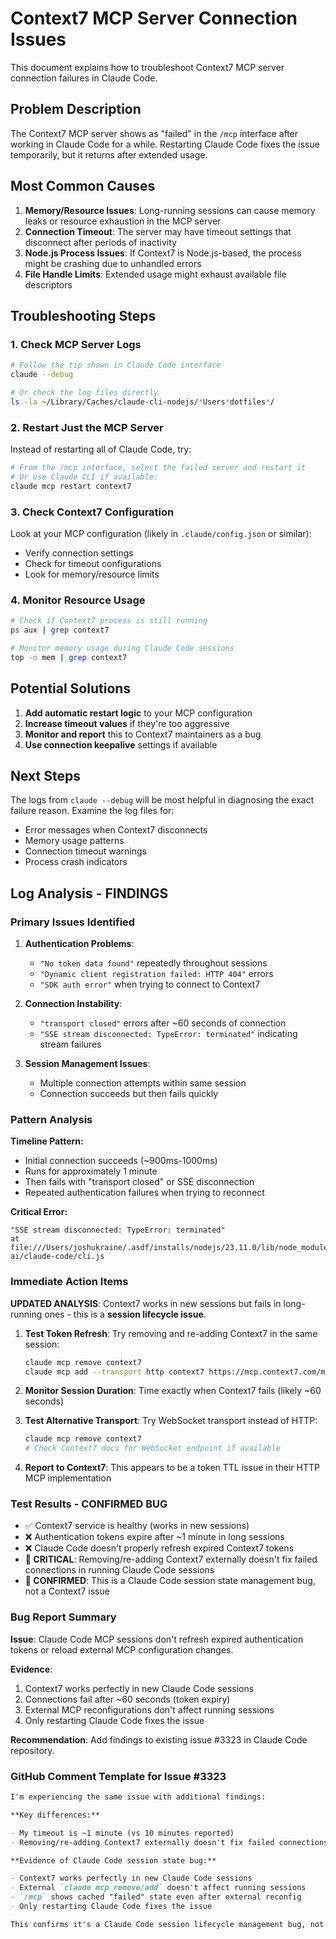 # Context7 MCP Server Connection Issues

This document explains how to troubleshoot Context7 MCP server connection failures in Claude Code.

## Problem Description

The Context7 MCP server shows as "failed" in the `/mcp` interface after working in Claude Code for a while. Restarting Claude Code fixes the issue temporarily, but it returns after extended usage.

## Most Common Causes

1. **Memory/Resource Issues**: Long-running sessions can cause memory leaks or resource exhaustion in the MCP server
2. **Connection Timeout**: The server may have timeout settings that disconnect after periods of inactivity
3. **Node.js Process Issues**: If Context7 is Node.js-based, the process might be crashing due to unhandled errors
4. **File Handle Limits**: Extended usage might exhaust available file descriptors

## Troubleshooting Steps

### 1. Check MCP Server Logs

```bash
# Follow the tip shown in Claude Code interface
claude --debug

# Or check the log files directly
ls -la ~/Library/Caches/claude-cli-nodejs/*Users*dotfiles*/
```

### 2. Restart Just the MCP Server

Instead of restarting all of Claude Code, try:

```bash
# From the /mcp interface, select the failed server and restart it
# Or use Claude CLI if available:
claude mcp restart context7
```

### 3. Check Context7 Configuration

Look at your MCP configuration (likely in `.claude/config.json` or similar):

- Verify connection settings
- Check for timeout configurations
- Look for memory/resource limits

### 4. Monitor Resource Usage

```bash
# Check if Context7 process is still running
ps aux | grep context7

# Monitor memory usage during Claude Code sessions
top -o mem | grep context7
```

## Potential Solutions

1. **Add automatic restart logic** to your MCP configuration
2. **Increase timeout values** if they're too aggressive
3. **Monitor and report** this to Context7 maintainers as a bug
4. **Use connection keepalive** settings if available

## Next Steps

The logs from `claude --debug` will be most helpful in diagnosing the exact failure reason. Examine the log files for:

- Error messages when Context7 disconnects
- Memory usage patterns
- Connection timeout warnings
- Process crash indicators

## Log Analysis - FINDINGS

### Primary Issues Identified

1. **Authentication Problems**:
   - `"No token data found"` repeatedly throughout sessions
   - `"Dynamic client registration failed: HTTP 404"` errors
   - `"SDK auth error"` when trying to connect to Context7

2. **Connection Instability**:
   - `"transport closed"` errors after ~60 seconds of connection
   - `"SSE stream disconnected: TypeError: terminated"` indicating stream failures

3. **Session Management Issues**:
   - Multiple connection attempts within same session
   - Connection succeeds but then fails quickly

### Pattern Analysis

**Timeline Pattern:**

- Initial connection succeeds (~900ms-1000ms)
- Runs for approximately 1 minute
- Then fails with "transport closed" or SSE disconnection
- Repeated authentication failures when trying to reconnect

**Critical Error:**

```
"SSE stream disconnected: TypeError: terminated"
at file:///Users/joshukraine/.asdf/installs/nodejs/23.11.0/lib/node_modules/@anthropic-ai/claude-code/cli.js
```

### Immediate Action Items

**UPDATED ANALYSIS**: Context7 works in new sessions but fails in long-running ones - this is a **session lifecycle issue**.

1. **Test Token Refresh**: Try removing and re-adding Context7 in the same session:

   ```bash
   claude mcp remove context7
   claude mcp add --transport http context7 https://mcp.context7.com/mcp
   ```

2. **Monitor Session Duration**: Time exactly when Context7 fails (likely ~60 seconds)

3. **Test Alternative Transport**: Try WebSocket transport instead of HTTP:

   ```bash
   claude mcp remove context7
   # Check Context7 docs for WebSocket endpoint if available
   ```

4. **Report to Context7**: This appears to be a token TTL issue in their HTTP MCP implementation

### Test Results - CONFIRMED BUG

- ✅ Context7 service is healthy (works in new sessions)
- ❌ Authentication tokens expire after ~1 minute in long sessions
- ❌ Claude Code doesn't properly refresh expired Context7 tokens
- **🚨 CRITICAL**: Removing/re-adding Context7 externally doesn't fix failed connections in running Claude Code sessions
- **🚨 CONFIRMED**: This is a Claude Code session state management bug, not a Context7 issue

### Bug Report Summary

**Issue**: Claude Code MCP sessions don't refresh expired authentication tokens or reload external MCP configuration changes.

**Evidence**:

1. Context7 works perfectly in new Claude Code sessions
2. Connections fail after ~60 seconds (token expiry)
3. External MCP reconfigurations don't affect running sessions
4. Only restarting Claude Code fixes the issue

**Recommendation**: Add findings to existing issue #3323 in Claude Code repository.

### GitHub Comment Template for Issue #3323

```markdown
I'm experiencing the same issue with additional findings:

**Key differences:**

- My timeout is ~1 minute (vs 10 minutes reported)
- Removing/re-adding Context7 externally doesn't fix failed connections in running sessions

**Evidence of Claude Code session state bug:**

- Context7 works perfectly in new Claude Code sessions
- External `claude mcp remove/add` doesn't affect running sessions
- `/mcp` shows cached "failed" state even after external reconfig
- Only restarting Claude Code fixes the issue

This confirms it's a Claude Code session lifecycle management bug, not a Context7 issue.
```
